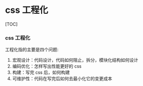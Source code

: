 # css 工程化

[TOC]

### css 工程化

工程化指的主要是四个问题:

1. 宏观设计：代码设计，代码如何阻止，拆分，模块化结构如何设计
2. 编码优化：怎样写出性能更好的 css
3. 构建：写完 css 后，如何构建
4. 可维护性：代码在写完后如何去最小化它的变更成本
